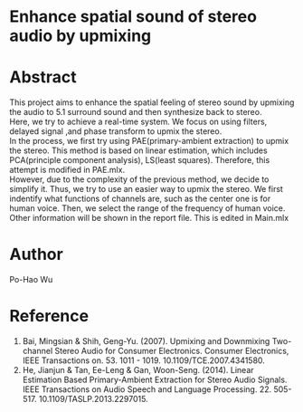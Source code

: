 # Enhance spatial sound of stereo audio by upmixing

# Abstract
This project aims to enhance the spatial feeling of stereo sound by upmixing the audio to 5.1 surround sound and then synthesize back to stereo. \
Here, we try to achieve a real-time system. We focus on using filters, delayed signal ,and phase transform to upmix the stereo. \
In the process, we first try using PAE(primary-ambient extraction) to upmix the stereo. This method is based on linear estimation, which includes PCA(principle component analysis), LS(least squares). Therefore, this attempt is modified in PAE.mlx. \
However, due to the complexity of the previous method, we decide to simplify it. Thus, we try to use an easier way to upmix the stereo. We first indentify what functions of channels are, such as the center one is for human voice. Then, we select the range of the frequency of human voice. Other information will be shown in the report file. This is edited in Main.mlx

# Author
Po-Hao Wu

# Reference
1. Bai, Mingsian & Shih, Geng-Yu. (2007). Upmixing and Downmixing Two-channel Stereo Audio for Consumer Electronics. Consumer Electronics, IEEE Transactions on. 53. 1011 - 1019. 10.1109/TCE.2007.4341580.
2. He, Jianjun & Tan, Ee-Leng & Gan, Woon-Seng. (2014). Linear Estimation Based Primary-Ambient Extraction for Stereo Audio Signals. IEEE Transactions on Audio Speech and Language Processing. 22. 505-517. 10.1109/TASLP.2013.2297015.
